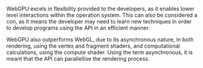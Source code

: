  WebGPU excels in flexibility provided to the developers, as it enables lower level interactions within the operation system. This can also be considered a con, as it means the developer may need to learn new techniques in order to develop programs using the API in an efficient manner.

WebGPU also outperforms WebGL, due to its asynchronous nature, in both rendering, using the vertex and fragment shaders, and computational calculations, using the compute shader. Using the term asynchronous, it is meant that the API can parallellise the rendering process.